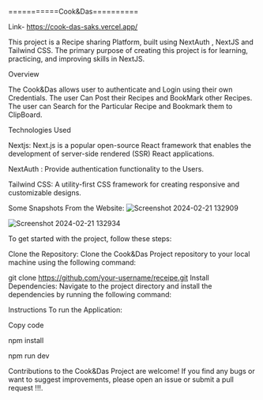 ===========Cook&Das==========

Link- https://cook-das-saks.vercel.app/

This project is a Recipe sharing Platform, built using NextAuth , NextJS and Tailwind CSS. The primary purpose of creating this project is for learning, practicing, and improving skills in NextJS.

Overview

The Cook&Das allows user to authenticate and Login using their own Credentials. The user Can Post their Recipes and BookMark other Recipes. The user can Search for the Particular Recipe and Bookmark them to ClipBoard.

Technologies Used

Nextjs: Next.js is a popular open-source React framework that enables the development of server-side rendered (SSR) React applications. 

NextAuth : Provide authentication functionality to the Users.

Tailwind CSS: A utility-first CSS framework for creating responsive and customizable designs.

Some Snapshots From the Website:
![Screenshot 2024-02-21 132909](https://github.com/kishore161003/receipe/assets/116169099/c0a35533-3769-4114-b623-3edc9852d107)

![Screenshot 2024-02-21 132934](https://github.com/kishore161003/receipe/assets/116169099/748469f7-6f94-4b1c-91f8-b67ceafa6241)


To get started with the project, follow these steps:

Clone the Repository: Clone the Cook&Das Project repository to your local machine using the following command:

git clone https://github.com/your-username/receipe.git
Install Dependencies: Navigate to the project directory and install the dependencies by running the following command:

Instructions To run the Application:

Copy code

npm install

npm run dev

Contributions to the Cook&Das Project are welcome! If you find any bugs or want to suggest improvements, please open an issue or submit a pull request !!!.
